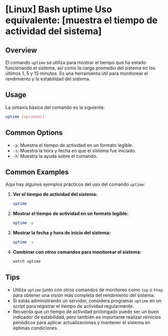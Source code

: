 # [Linux] Bash uptime Uso equivalente: [muestra el tiempo de actividad del sistema]

## Overview
El comando `uptime` se utiliza para mostrar el tiempo que ha estado funcionando el sistema, así como la carga promedio del sistema en los últimos 1, 5 y 15 minutos. Es una herramienta útil para monitorear el rendimiento y la estabilidad del sistema.

## Usage
La sintaxis básica del comando es la siguiente:

```bash
uptime [opciones]
```

## Common Options
- `-p`: Muestra el tiempo de actividad en un formato legible.
- `-s`: Muestra la hora y fecha en que el sistema fue iniciado.
- `-h`: Muestra la ayuda sobre el comando.

## Common Examples
Aquí hay algunos ejemplos prácticos del uso del comando `uptime`:

1. **Ver el tiempo de actividad del sistema:**
   ```bash
   uptime
   ```

2. **Mostrar el tiempo de actividad en un formato legible:**
   ```bash
   uptime -p
   ```

3. **Mostrar la fecha y hora de inicio del sistema:**
   ```bash
   uptime -s
   ```

4. **Combinar con otros comandos para monitorear el sistema:**
   ```bash
   watch uptime
   ```

## Tips
- Utiliza `uptime` junto con otros comandos de monitoreo como `top` o `htop` para obtener una visión más completa del rendimiento del sistema.
- Si estás administrando un servidor, considera programar `uptime` en un script para registrar el tiempo de actividad regularmente.
- Recuerda que un tiempo de actividad prolongado puede ser un buen indicador de estabilidad, pero también es importante realizar reinicios periódicos para aplicar actualizaciones y mantener el sistema en óptimas condiciones.